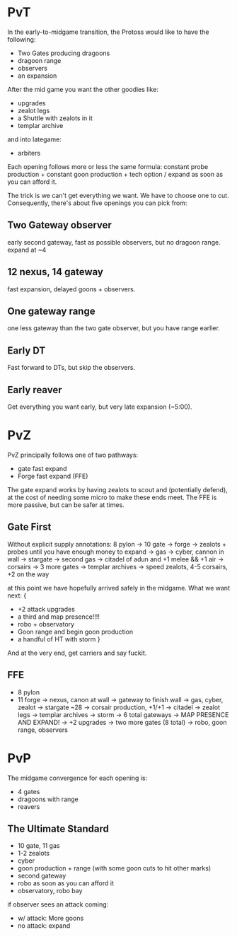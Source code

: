 # PvT

In the early-to-midgame transition, the Protoss would like to have the following:
- Two Gates producing dragoons
- dragoon range
- observers
- an expansion

After the mid game you want the other goodies like:
- upgrades
- zealot legs
- a Shuttle with zealots in it
- templar archive

and into lategame:
- arbiters

Each opening follows more or less the same formula:
constant probe production + constant goon production + tech option / expand as soon as you can afford it.

The trick is we can't get everything we want. We have to choose one to cut. Consequently, 
there's about five openings you can pick from:

## Two Gateway observer
early second gateway, fast as possible observers, but no dragoon range. expand at ~4

## 12 nexus, 14 gateway
fast expansion, delayed goons + observers.

## One gateway range
one less gateway than the two gate observer, but you have range earlier.

## Early DT
Fast forward to DTs, but skip the observers.

## Early reaver
Get everything you want early, but very late expansion (~5:00).

# PvZ

PvZ principally follows one of two pathways:
- gate fast expand
- Forge fast expand (FFE)

The gate expand works by having zealots to scout and (potentially defend),
at the cost of needing some micro to make these ends meet.
The FFE is more passive, but can be safer at times. 

## Gate First
Without explicit supply annotations:
   8 pylon
-> 10 gate
-> forge 
-> zealots + probes until you have enough money to expand
-> gas -> cyber, cannon in wall
-> stargate
-> second gas
-> citadel of adun and +1 melee && +1 air
-> corsairs
-> 3 more gates
-> templar archives
-> speed zealots, 4-5 corsairs, +2 on the way

at this point we have hopefully arrived safely in the midgame.
What we want next: 
{
  - +2 attack upgrades
  - a third and map presence!!!!
  - robo + observatory
  - Goon range and begin goon production
  - a handful of HT with storm
}

And at the very end, get carriers and say fuckit.

## FFE
- 8 pylon
- 11 forge
-> nexus, canon at wall
-> gateway to finish wall
-> gas, cyber, zealot
-> stargate ~28
-> corsair production, +1/+1
-> citadel
-> zealot legs
-> templar archives
-> storm
-> 6 total gateways
-> MAP PRESENCE AND EXPAND!
-> +2 upgrades
-> two more gates (8 total)
-> robo, goon range, observers

# PvP

The midgame convergence for each opening is:
- 4 gates
- dragoons with range
- reavers


## The Ultimate Standard
- 10 gate, 11 gas
- 1-2 zealots
- cyber
- goon production + range (with some goon cuts to hit other marks)
- second gateway
- robo as soon as you can afford it
- observatory, robo bay

if observer sees an attack coming:
- w/ attack: More goons
- no attack: expand
